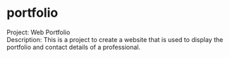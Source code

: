 # portfolio
Project: Web Portfolio <br>
Description: This is a project to create a website that is used to display the portfolio and contact details of a professional.


